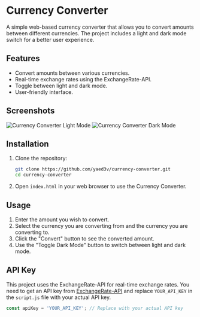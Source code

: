 # Currency Converter

A simple web-based currency converter that allows you to convert amounts between different currencies. The project includes a light and dark mode switch for a better user experience.

## Features

- Convert amounts between various currencies.
- Real-time exchange rates using the ExchangeRate-API.
- Toggle between light and dark mode.
- User-friendly interface.

## Screenshots

![Currency Converter Light Mode]()
![Currency Converter Dark Mode]()


## Installation

1. Clone the repository:
    ```bash
    git clone https://github.com/yaed3v/currency-converter.git
    cd currency-converter
    ```

2. Open `index.html` in your web browser to use the Currency Converter.

## Usage

1. Enter the amount you wish to convert.
2. Select the currency you are converting from and the currency you are converting to.
3. Click the "Convert" button to see the converted amount.
4. Use the "Toggle Dark Mode" button to switch between light and dark mode.

## API Key

This project uses the ExchangeRate-API for real-time exchange rates. You need to get an API key from [ExchangeRate-API](https://www.exchangerate-api.com/) and replace `YOUR_API_KEY` in the `script.js` file with your actual API key.

```javascript
const apiKey = 'YOUR_API_KEY'; // Replace with your actual API key

